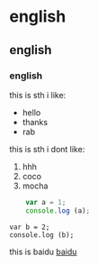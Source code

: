 # english
## english 
### english

this is sth i like:
* hello
* thanks
* rab
  
this is sth i dont like:
1. hhh
2. coco
3. mocha

~~~javascript
    var a = 1;
    console.log (a);
~~~

    var b = 2;
    console.log (b);

this is baidu [baidu](www.baidu.com)


